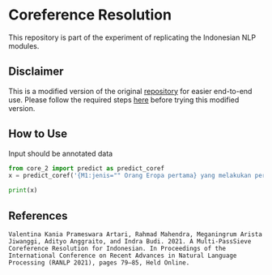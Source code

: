 # Coreference Resolution

This repository is part of the experiment of replicating the Indonesian NLP modules.

## Disclaimer

This is a modified version of the original [repository](https://github.com/valentinakania/indocoref/tree/main) for easier end-to-end use. Please follow the required steps [here](https://github.com/valentinakania/indocoref/tree/main) before trying this modified version.

## How to Use

Input should be annotated data

```python
from core_2 import predict as predict_coref
x = predict_coref('{M1:jenis="" Orang Eropa pertama} yang melakukan perjalanan sepanjang {M2:jenis="" Sungai Amazon} adalah {M3:jenis="" Francisco de Orellana} pada tahun 1542. {M6:jenis="" Dia} lahir di Semarang. {M4:jenis="" Wartawan BBC Unnatural Histories} menyajikan bukti bahwa Orellana, bukannya membesar-besarkan klaimnya seperti yang diduga sebelumnya, adalah benar dalam pengamatannya bahwa peradaban kompleks berkembang di sepanjang {M5:jenis="" Amazon}. di tahun 1540-an. Diyakini bahwa peradaban itu kemudian dihancurkan oleh penyebaran penyakit dari Eropa, seperti cacar. Sejak tahun 1970-an, banyak geoglyph telah ditemukan di tanah gundul yang berasal dari tahun 0-1250 M, melanjutkan klaim tentang peradaban Pra-Kolombia. Ondemar Dias terakreditasi dengan pertama kali menemukan geoglyph pada tahun 1977 dan Alceu Ranzi dengan melanjutkan penemuan mereka setelah terbang di atas Acre. Wartawan BBC Unnatural Histories menyajikan bukti bahwa hutan hujan Amazon, daripada menjadi hutan belantara yang murni, telah dibentuk oleh manusia setidaknya selama 11.000 tahun melalui praktik-praktik seperti berkebun dan terra preta.', 'Orang Eropa pertama yang melakukan perjalanan sepanjang Sungai Amazon adalah Francisco de Orellana pada tahun 1542. Wartawan BBC Unnatural Histories menyajikan bukti bahwa Orellana, bukannya membesar-besarkan klaimnya seperti yang diduga sebelumnya, adalah benar dalam pengamatannya bahwa peradaban kompleks berkembang di sepanjang Amazon. di tahun 1540-an. Diyakini bahwa peradaban itu kemudian dihancurkan oleh penyebaran penyakit dari Eropa, seperti cacar. Sejak tahun 1970-an, banyak geoglyph telah ditemukan di tanah gundul yang berasal dari tahun 0-1250 M, melanjutkan klaim tentang peradaban Pra-Kolombia. Ondemar Dias terakreditasi dengan pertama kali menemukan geoglyph pada tahun 1977 dan Alceu Ranzi dengan melanjutkan penemuan mereka setelah terbang di atas Acre. Wartawan BBC Unnatural Histories menyajikan bukti bahwa hutan hujan Amazon, daripada menjadi hutan belantara yang murni, telah dibentuk oleh manusia setidaknya selama 11.000 tahun melalui praktik-praktik seperti berkebun dan terra preta.')

print(x)
```

## References

    Valentina Kania Prameswara Artari, Rahmad Mahendra, Meganingrum Arista Jiwanggi, Adityo Anggraito, and Indra Budi. 2021. A Multi-PassSieve Coreference Resolution for Indonesian. In Proceedings of the International Conference on Recent Advances in Natural Language Processing (RANLP 2021), pages 79–85, Held Online. 